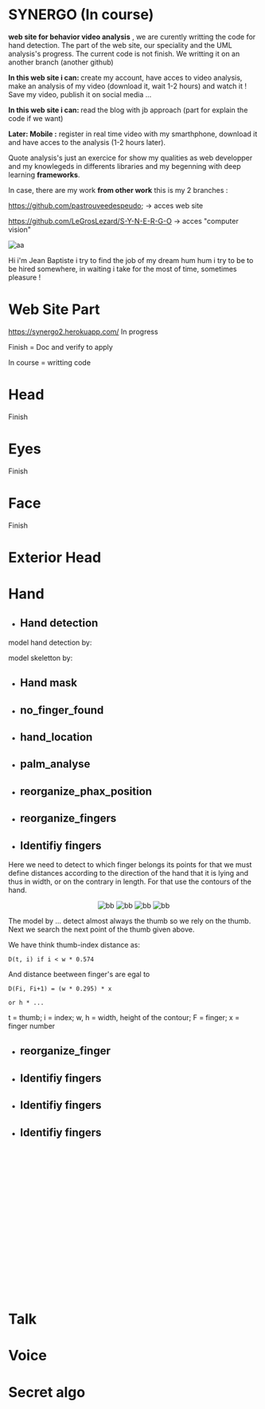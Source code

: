 # SYNERGO (In course)

<strong>web site for behavior video analysis</strong> , we are curently writting the code for hand detection. The part of the web site, our speciality and the UML analysis's progress. The current code is not finish. We writting it on an another branch (another github)

<strong>In this web site i can: </strong> create my account, have acces to video analysis, make an analysis of my video (download it, wait 1-2 hours) and watch it ! Save my video, publish it on social media ...

<strong>In this web site i can: </strong> read the blog with jb approach (part for explain the code if we want)

<strong>Later: Mobile :</strong> register in real time video with my smarthphone, download it and have acces to the analysis (1-2 hours later).


Quote analysis's just an exercice for show my qualities as web developper and my knowlegeds in differents libraries and my begenning with deep learning <strong>frameworks</strong>.


In case, there are my work <strong>from other work</strong> this is my 2 branches :

https://github.com/pastrouveedespeudo;  -> acces web site

https://github.com/LeGrosLezard/S-Y-N-E-R-G-O -> acces "computer vision"


![aa](https://user-images.githubusercontent.com/54853371/71028191-20fd8b00-210d-11ea-90fd-2ef5c299e2af.png)

Hi i'm Jean Baptiste i try to find the job of my dream hum hum i try to be to be hired somewhere, in waiting i take for the most of time, sometimes pleasure !



<h1>Web Site Part</h1>

https://synergo2.herokuapp.com/ In progress


Finish = Doc and verify to apply

In course = writting code

<h1>Head</h1>

  Finish

<h1>Eyes</h1>
  
  Finish

<h1>Face</h1>

  Finish

<h1>Exterior Head</h1>


<h1>Hand</h1>


  - <h2>Hand detection</h2>
  
  model hand detection by:
  
  model skeletton by: 
  
  - <h2>Hand mask</h2>
  
  - <h2>no_finger_found</h2>
  
  - <h2>hand_location</h2>
  
  - <h2>palm_analyse</h2>
  
  - <h2>reorganize_phax_position</h2>
  
  - <h2>reorganize_fingers</h2>

  - <h2>Identifiy fingers</h2>

  <p> Here we need to detect to which finger belongs its points for that we must define distances according to the direction of the hand that it is lying and thus in width, or on the contrary in length. For that use <stron>the contours</strong> of the hand.

<center>

![bb](https://user-images.githubusercontent.com/54853371/72475132-9337bd00-37ea-11ea-8c55-7e78e420502a.png)
![bb](https://user-images.githubusercontent.com/54853371/72475207-c37f5b80-37ea-11ea-964e-57548bee9ca1.png)
![bb](https://user-images.githubusercontent.com/54853371/72475315-f1fd3680-37ea-11ea-9c51-4f751bfbd02f.png)
![bb](https://user-images.githubusercontent.com/54853371/72475394-178a4000-37eb-11ea-8504-d2a79fe81990.png)

</center>

The model by ... detect almost always the thumb so we rely on the thumb. Next we search the next point of the thumb given above.

We have think thumb-index distance as:

    D(t, i) if i < w * 0.574 

And distance beetween finger's are egal to

    D(Fi, Fi+1) = (w * 0.295) * x 

    or h * ...

t = thumb; i = index; w, h = width, height of the contour; F = finger; x = finger number



</p>


  - <h2>reorganize_finger</h2>
  
  - <h2>Identifiy fingers</h2>
  
  - <h2>Identifiy fingers</h2>
  
  - <h2>Identifiy fingers</h2>








<br><br><br><br><br><br><br><br><br><br><br><br><br><br><br><br><br>

<h1>Talk</h1>

<h1>Voice</h1>

<h1>Secret algo</h1>
